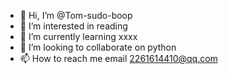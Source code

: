 - 👋 Hi, I’m @Tom-sudo-boop
- 👀 I’m interested in reading
- 🌱 I’m currently learning xxxx
- 💞️ I’m looking to collaborate on python
- 📫 How to reach me email 2261614410@qq.com

<!---
Tom-sudo-boop/Tom-sudo-boop is a ✨ special ✨ repository because its `README.md` (this file) appears on your GitHub profile.
You can click the Preview link to take a look at your changes.
--->
